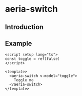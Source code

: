 # aeria-switch

## Introduction

## Example

```vue
<script setup lang="ts">
const toggle = ref(false)
</script>

<template>
  <aeria-switch v-model="toggle">
    Toggle me
  </aeria-switch>
</template>
```
